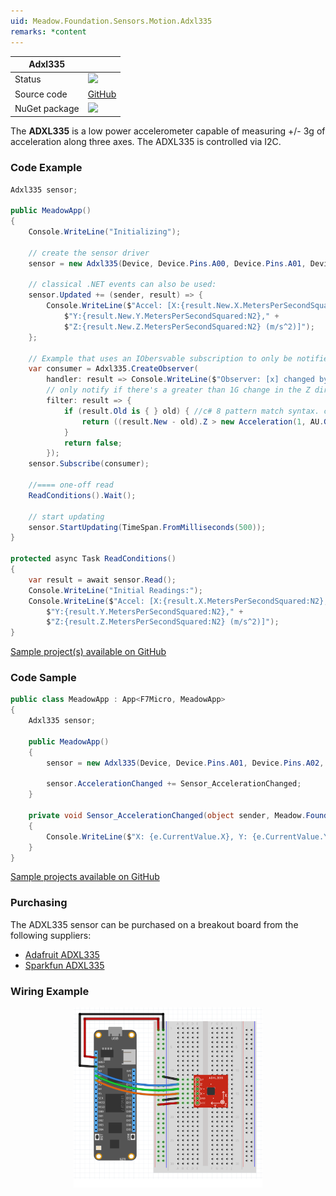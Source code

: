 ```yaml
---
uid: Meadow.Foundation.Sensors.Motion.Adxl335
remarks: *content
---
```


| Adxl335 | |
|--------|--------|
| Status | <img src="https://img.shields.io/badge/Working-brightgreen" style="width: auto; height: -webkit-fill-available;" /> |
| Source code | [GitHub](https://github.com/WildernessLabs/Meadow.Foundation/tree/master/Source/Meadow.Foundation.Peripherals/Sensors.Motion.Adxl335) |
| NuGet package | <a href="https://www.nuget.org/packages/Meadow.Foundation.Sensors.Motion.Adxl3xx/" target="_blank"><img src="https://img.shields.io/nuget/v/Meadow.Foundation.Sensors.Motion.Adxl3xx.svg?label=Meadow.Foundation.Sensors.Motion.Adxl3xx" /></a> |

The **ADXL335** is a low power accelerometer capable of measuring +/- 3g of acceleration along three axes. The ADXL335 is controlled via I2C.

### Code Example

```csharp
Adxl335 sensor;

public MeadowApp()
{
    Console.WriteLine("Initializing");

    // create the sensor driver
    sensor = new Adxl335(Device, Device.Pins.A00, Device.Pins.A01, Device.Pins.A02, null);

    // classical .NET events can also be used:
    sensor.Updated += (sender, result) => {
        Console.WriteLine($"Accel: [X:{result.New.X.MetersPerSecondSquared:N2}," +
            $"Y:{result.New.Y.MetersPerSecondSquared:N2}," +
            $"Z:{result.New.Z.MetersPerSecondSquared:N2} (m/s^2)]");
    };

    // Example that uses an IObersvable subscription to only be notified when the filter is satisfied
    var consumer = Adxl335.CreateObserver(
        handler: result => Console.WriteLine($"Observer: [x] changed by threshold; new [x]: X:{result.New.X:N2}, old: X:{result.Old?.X:N2}"),
        // only notify if there's a greater than 1G change in the Z direction
        filter: result => {
            if (result.Old is { } old) { //c# 8 pattern match syntax. checks for !null and assigns var.
                return ((result.New - old).Z > new Acceleration(1, AU.Gravity));
            }
            return false;
        });
    sensor.Subscribe(consumer);

    //==== one-off read
    ReadConditions().Wait();

    // start updating
    sensor.StartUpdating(TimeSpan.FromMilliseconds(500));
}

protected async Task ReadConditions()
{
    var result = await sensor.Read();
    Console.WriteLine("Initial Readings:");
    Console.WriteLine($"Accel: [X:{result.X.MetersPerSecondSquared:N2}," +
        $"Y:{result.Y.MetersPerSecondSquared:N2}," +
        $"Z:{result.Z.MetersPerSecondSquared:N2} (m/s^2)]");
}

```

[Sample project(s) available on GitHub](https://github.com/WildernessLabs/Meadow.Foundation/tree/main/Source/Meadow.Foundation.Peripherals/Sensors.Motion.Adxl3xx/Samples/Adxl335_Sample)

### Code Sample

```csharp
public class MeadowApp : App<F7Micro, MeadowApp>
{
    Adxl335 sensor;

    public MeadowApp()
    {
        sensor = new Adxl335(Device, Device.Pins.A01, Device.Pins.A02, Device.Pins.A03, 500);

        sensor.AccelerationChanged += Sensor_AccelerationChanged;
    }

    private void Sensor_AccelerationChanged(object sender, Meadow.Foundation.Sensors.SensorVectorEventArgs e)
    {
        Console.WriteLine($"X: {e.CurrentValue.X}, Y: {e.CurrentValue.Y}, Z: {e.CurrentValue.Z}");
    }
}
```

[Sample projects available on GitHub](https://github.com/WildernessLabs/Meadow.Foundation/tree/master/Source/Meadow.Foundation.Peripherals/Sensors.Motion.Adxl335/Samples/) 

### Purchasing

The ADXL335 sensor can be purchased on a breakout board from the following suppliers:

* [Adafruit ADXL335](https://www.adafruit.com/product/163)
* [Sparkfun ADXL335](https://www.sparkfun.com/products/9269)

### Wiring Example

<img src="../../API_Assets/Meadow.Foundation.Sensors.Motion.Adxl335/Adxl335_Fritzing.svg" 
    style="width: 60%; display: block; margin-left: auto; margin-right: auto;" />




